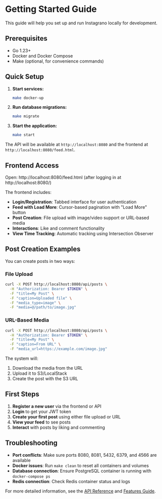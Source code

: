 # Getting Started Guide

This guide will help you set up and run Instagrano locally for development.

## Prerequisites

- Go 1.23+
- Docker and Docker Compose
- Make (optional, for convenience commands)

## Quick Setup

1. **Start services:**
   ```bash
   make docker-up
   ```

2. **Run database migrations:**
   ```bash
   make migrate
   ```

3. **Start the application:**
   ```bash
   make start
   ```

The API will be available at `http://localhost:8080` and the frontend at `http://localhost:8080/feed.html`.

## Frontend Access

Open: http://localhost:8080/feed.html (after logging in at http://localhost:8080/)

The frontend includes:
- **Login/Registration**: Tabbed interface for user authentication
- **Feed with Load More**: Cursor-based pagination with "Load More" button
- **Post Creation**: File upload with image/video support or URL-based media
- **Interactions**: Like and comment functionality
- **View Time Tracking**: Automatic tracking using Intersection Observer

## Post Creation Examples

You can create posts in two ways:

### File Upload
```bash
curl -X POST http://localhost:8080/api/posts \
  -H "Authorization: Bearer $TOKEN" \
  -F "title=My Post" \
  -F "caption=Uploaded file" \
  -F "media_type=image" \
  -F "media=@/path/to/image.jpg"
```

### URL-Based Media
```bash
curl -X POST http://localhost:8080/api/posts \
  -H "Authorization: Bearer $TOKEN" \
  -F "title=My Post" \
  -F "caption=From URL" \
  -F "media_url=https://example.com/image.jpg"
```

The system will:
1. Download the media from the URL
2. Upload it to S3/LocalStack
3. Create the post with the S3 URL

## First Steps

1. **Register a new user** via the frontend or API
2. **Login** to get your JWT token
3. **Create your first post** using either file upload or URL
4. **View your feed** to see posts
5. **Interact** with posts by liking and commenting

## Troubleshooting

- **Port conflicts**: Make sure ports 8080, 8081, 5432, 6379, and 4566 are available
- **Docker issues**: Run `make clean` to reset all containers and volumes
- **Database connection**: Ensure PostgreSQL container is running with `docker-compose ps`
- **Redis connection**: Check Redis container status and logs

For more detailed information, see the [API Reference](API.md) and [Features Guide](FEATURES.md).

